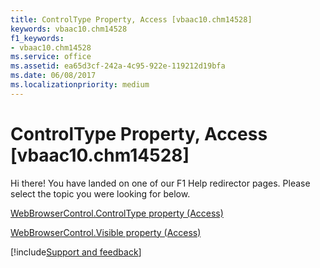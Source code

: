 ```yaml
---
title: ControlType Property, Access [vbaac10.chm14528]
keywords: vbaac10.chm14528
f1_keywords:
- vbaac10.chm14528
ms.service: office
ms.assetid: ea65d3cf-242a-4c95-922e-119212d19bfa
ms.date: 06/08/2017
ms.localizationpriority: medium
---
```



# ControlType Property, Access [vbaac10.chm14528]

Hi there! You have landed on one of our F1 Help redirector pages. Please select the topic you were looking for below.

[WebBrowserControl.ControlType property (Access)](https://msdn.microsoft.com/library/3f473d4a-8a30-0822-9830-7e302ce3f3da%28Office.15%29.aspx)

[WebBrowserControl.Visible property (Access)](https://msdn.microsoft.com/library/e46ef067-30a7-a0ea-f2ec-e10ddef4bd6c%28Office.15%29.aspx)

[!include[Support and feedback](~/includes/feedback-boilerplate.md)]